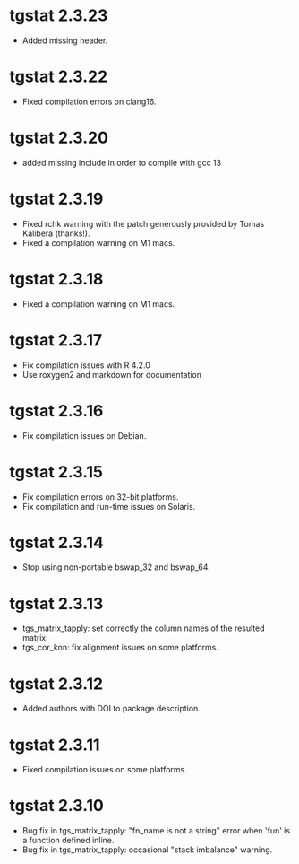 # tgstat 2.3.23

* Added missing <memory> header. 

# tgstat 2.3.22

* Fixed compilation errors on clang16.

# tgstat 2.3.20

* added missing <cstdint> include in order to compile with gcc 13

# tgstat 2.3.19 

* Fixed rchk warning with the patch generously provided by Tomas Kalibera (thanks!).
* Fixed a compilation warning on M1 macs.

# tgstat 2.3.18 

* Fixed a compilation warning on M1 macs. 

# tgstat 2.3.17

- Fix compilation issues with R 4.2.0
- Use roxygen2 and markdown for documentation

# tgstat 2.3.16

- Fix compilation issues on Debian.

# tgstat 2.3.15

- Fix compilation errors on 32-bit platforms.
- Fix compilation and run-time issues on Solaris.

# tgstat 2.3.14

- Stop using non-portable bswap_32 and bswap_64.

# tgstat 2.3.13

- tgs_matrix_tapply: set correctly the column names of the resulted matrix.
- tgs_cor_knn: fix alignment issues on some platforms.

# tgstat 2.3.12

- Added authors with DOI to package description.

# tgstat 2.3.11

- Fixed compilation issues on some platforms.

# tgstat 2.3.10

- Bug fix in tgs_matrix_tapply: "fn_name is not a string" error when 'fun' is a function
defined inline.
- Bug fix in tgs_matrix_tapply: occasional "stack imbalance" warning.

